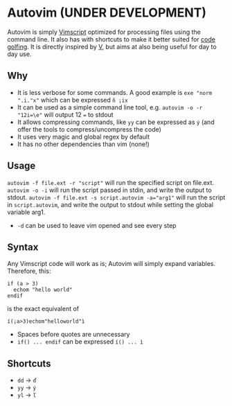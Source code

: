 # Autovim (UNDER DEVELOPMENT)

Autovim is simply [Vimscript](http://vim.org) optimized for processing files using the command line. It also has with shortcuts to make it better suited for [code golfing](http://ppcg.stackexchange.com). It is directly inspired by [V](https://github.com/DrMcMayhem/V), but aims at also being useful for day to day use.

## Why

* It is less verbose for some commands. A good example is `exe "norm ".i."x"` which can be expressed `ñ ¡ix`
* It can be used as a simple command line tool, e.g. `autovim -o -r "12i=\e"` will output 12 `=` to stdout
* It allows compressing commands, like `yy` can be expressed as `ý` (and offer the tools to compress/uncompress the code)
* It uses very magic and global regex by default
* It has no other dependencies than vim (none!)

## Usage

`autovim -f file.ext -r "script"` will run the specified script on file.ext.
`autovim -o -i` will run the script passed in stdin, and write the output to stdout.
`autovim -f file.ext -s script.autovim -a="arg1"` will run the script in `script.autovim`, and write the output to stdout while setting the global variable arg1.
* `-d` can be used to leave vim opened and see every step

## Syntax

Any Vimscript code will work as is; Autovim will simply expand variables. Therefore, this:

    if (a > 3)
      echom "hello world"
    endif

is the exact equivalent of

    í(¡a>3)echom"helloworld"ì

* Spaces before quotes are unnecessary
* `if() ... endif` can be expressed `í() ... ì`

## Shortcuts

* `dd` -> `ď`
* `yy` -> `ý`
* `yl` -> `ľ`
